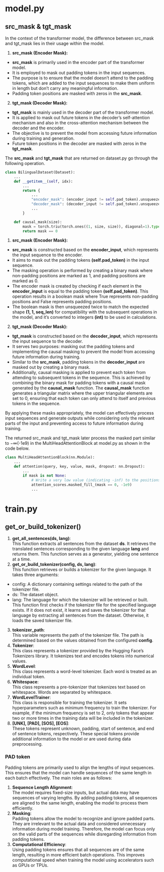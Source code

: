 # model.py
## src_mask & tgt_mask
In the context of the transformer model, the difference between src_mask and tgt_mask lies in their usage within the model.

1. **src_mask (Encoder Mask):**    
- **src_mask** is primarily used in the encoder part of the transformer model.  
- It is employed to mask out padding tokens in the input sequences.  
- The purpose is to ensure that the model doesn’t attend to the padding tokens, which are added to the input sequences to make them uniform in length but don’t carry any meaningful information.  
- Padding token positions are masked with zeros in the **src_mask**.  

2. **tgt_mask (Decoder Mask):**    
- **tgt_mask** is mainly used in the decoder part of the transformer model.  
- It is applied to mask out future tokens in the decoder’s self-attention mechanism and also in the cross-attention mechanism between the decoder and the encoder.    
- The objective is to prevent the model from accessing future information during training and generation.  
- Future token positions in the decoder are masked with zeros in the **tgt_mask**.


The **src_mask** and **tgt_mask** that are returned on dataset.py go through the following operation.

```py
class BilingualDataset(Dataset):
    ...
    def __getitem__(self, idx):
        ...
        return {
            ...
            "encoder_mask": (encoder_input != self.pad_token).unsqueeze(0).unsqueeze(0).int(), # (1, 1, seq_len)
            "decoder_mask": (decoder_input != self.pad_token).unsqueeze(0).int() & causal_mask(decoder_input.size(0)), # (1, seq_len) & (1, seq_len, seq_len)
            ...
        }

    def causal_mask(size):
        mask = torch.triu(torch.ones((1, size, size)), diagonal=1).type(torch.int)
        return mask == 0
```

1. **src_mask (Encoder Mask):**  
- **src_mask** is constructed based on the **encoder_input**, which represents the input sequence to the encoder.  
- It aims to mask out the padding tokens **(self.pad_token)** in the input sequence.  
- The masking operation is performed by creating a binary mask where non-padding positions are marked as 1, and padding positions are marked as 0.  
- The encoder mask is created by checking if each element in the **encoder_input** is equal to the padding token **(self.pad_token)**. This operation results in a boolean mask where True represents non-padding positions and False represents padding positions.
- The boolean mask is then unsqueezed twice to match the expected shape **(1, 1, seq_len)** for compatibility with the subsequent operations in the model, and it’s converted to integers **(int)** to be used in calculations.

2. **tgt_mask (Decoder Mask):**  
- **tgt_mask** is constructed based on the **decoder_input**, which represents the input sequence to the decoder.
- It serves two purposes: masking out the padding tokens and implementing the causal masking to prevent the model from accessing future information during training.  
- Similar to the **src_mask**, padding tokens in the **decoder_input** are masked out by creating a binary mask.  
- Additionally, causal masking is applied to prevent each token from attending to subsequent tokens in the sequence. This is achieved by combining the binary mask for padding tokens with a causal mask generated by the **causal_mask** function. The **causal_mask** function generates a triangular matrix where the upper triangular elements are set to 0, ensuring that each token can only attend to itself and previous tokens in the sequence.

By applying these masks appropriately, the model can effectively process input sequences and generate outputs while considering only the relevant parts of the input and preventing access to future information during training.

The returned src_mask and tgt_mask later process the masked part similar to $-\infty$(-1e9) in the MultiHeadAttentionBlock at model.py as shown in the code below.

```py
class MultiHeadAttentionBlock(nn.Module):
    ...
    def attention(query, key, value, mask, dropout: nn.Dropout):
        ...
        if mask is not None:
            # Write a very low value (indicating -inf) to the positions where mask == 0
            attention_scores.masked_fill_(mask == 0, -1e9)
            ...
```

# train.py
## ‎get_or_build_tokenizer‎()
1. **get_all_sentences(ds, lang)**:  
This function extracts all sentences from the dataset **ds**. It retrieves the translated sentences corresponding to the given language **lang** and returns them. This function serves as a generator, yielding one sentence at a time.  
2. **get_or_build_tokenizer(config, ds, lang)**:  
This function retrieves or builds a tokenizer for the given language. It takes three arguments:  
- config: A dictionary containing settings related to the path of the tokenizer file.  
- ds: The dataset object.  
- lang: The language for which the tokenizer will be retrieved or built.  
This function first checks if the tokenizer file for the specified language exists. If it does not exist, it learns and saves the tokenizer for that language by extracting all sentences from the dataset. Otherwise, it loads the saved tokenizer file.  
3. **tokenizer_path**:  
This variable represents the path of the tokenizer file. The path is determined based on the values obtained from the configured **config**.  
4. **Tokenizer**:  
This class represents a tokenizer provided by the Hugging Face’s Tokenizers library. It tokenizes text and encodes tokens into numerical values.  
5. **WordLevel**:  
This class represents a word-level tokenizer. Each word is treated as an individual token.  
6. **Whitespace**:  
This class represents a pre-tokenizer that tokenizes text based on whitespace. Words are separated by whitespace.  
7. **WordLevelTrainer**:  
This class is responsible for training the tokenizer. It sets hyperparameters such as minimum frequency to train the tokenizer. For example, if the minimum frequency is set to 2, only tokens that appear two or more times in the training data will be included in the tokenizer.  
8. **[UNK], [PAD], [SOS], [EOS]**:  
These tokens represent unknown, padding, start of sentence, and end of sentence tokens, respectively. These special tokens provide additional information to the model or are used during data preprocessing.  

### PAD token
Padding tokens are primarily used to align the lengths of input sequences. This ensures that the model can handle sequences of the same length in each batch effectively. The main roles are as follows:  
1. **Sequence Length Alignment**:  
The model requires fixed-size inputs, but actual data may have sequences of varying lengths. By adding padding tokens, all sequences are aligned to the same length, enabling the model to process them efficiently.  
2. **Masking**:  
Padding tokens allow the model to recognize and ignore padded parts. They are irrelevant to the actual data and considered unnecessary information during model training. Therefore, the model can focus only on the valid parts of the sequences while disregarding information from padding tokens.  
3. **Computational Efficiency**:  
Using padding tokens ensures that all sequences are of the same length, resulting in more efficient batch operations. This improves computational speed when training the model using accelerators such as GPUs or TPUs.  














